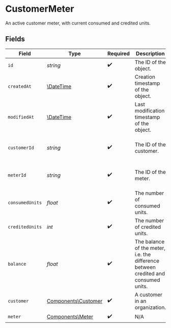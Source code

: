 # CustomerMeter

An active customer meter, with current consumed and credited units.


## Fields

| Field                                                                              | Type                                                                               | Required                                                                           | Description                                                                        | Example                                                                            |
| ---------------------------------------------------------------------------------- | ---------------------------------------------------------------------------------- | ---------------------------------------------------------------------------------- | ---------------------------------------------------------------------------------- | ---------------------------------------------------------------------------------- |
| `id`                                                                               | *string*                                                                           | :heavy_check_mark:                                                                 | The ID of the object.                                                              |                                                                                    |
| `createdAt`                                                                        | [\DateTime](https://www.php.net/manual/en/class.datetime.php)                      | :heavy_check_mark:                                                                 | Creation timestamp of the object.                                                  |                                                                                    |
| `modifiedAt`                                                                       | [\DateTime](https://www.php.net/manual/en/class.datetime.php)                      | :heavy_check_mark:                                                                 | Last modification timestamp of the object.                                         |                                                                                    |
| `customerId`                                                                       | *string*                                                                           | :heavy_check_mark:                                                                 | The ID of the customer.                                                            | 992fae2a-2a17-4b7a-8d9e-e287cf90131b                                               |
| `meterId`                                                                          | *string*                                                                           | :heavy_check_mark:                                                                 | The ID of the meter.                                                               | d498a884-e2cd-4d3e-8002-f536468a8b22                                               |
| `consumedUnits`                                                                    | *float*                                                                            | :heavy_check_mark:                                                                 | The number of consumed units.                                                      | 25                                                                                 |
| `creditedUnits`                                                                    | *int*                                                                              | :heavy_check_mark:                                                                 | The number of credited units.                                                      | 100                                                                                |
| `balance`                                                                          | *float*                                                                            | :heavy_check_mark:                                                                 | The balance of the meter, i.e. the difference between credited and consumed units. | 75                                                                                 |
| `customer`                                                                         | [Components\Customer](../../Models/Components/Customer.md)                         | :heavy_check_mark:                                                                 | A customer in an organization.                                                     |                                                                                    |
| `meter`                                                                            | [Components\Meter](../../Models/Components/Meter.md)                               | :heavy_check_mark:                                                                 | N/A                                                                                |                                                                                    |